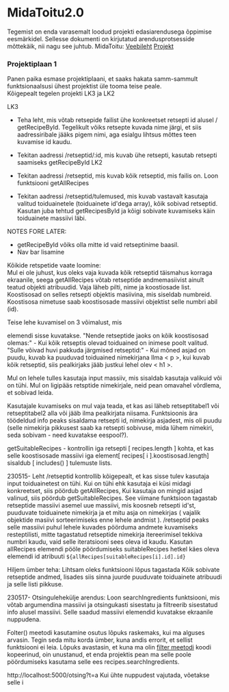 # MidaToitu2.0

Tegemist on enda varasemalt loodud projekti edasiarendusega õppimise eesmärkidel. Sellesse dokumenti on kirjutatud arendusprotsesside mõttekäik, nii nagu see juhtub. 
MidaToitu:
[Veebileht](https://ikarini.github.io/MidaToitu/ )
[Projekt](https://github.com/IKarinI/MidaToitu)

### Projektiplaan 1
Panen paika esmase projektiplaani, et saaks hakata samm-sammult funktsionaalsusi ühest projektist üle tooma teise peale.  
Kõigepealt tegelen projekti LK3 ja LK2

LK3
- Teha leht, mis võtab retsepide failist ühe konkreetset retsepti id alusel / getRecipeById. Tegelikult võiks retsepte kuvada nime järgi, et siis aadressiribale jääks pigem nimi, aga esialgu lihtsus mõttes teen kuvamise id kaudu.
- Tekitan aadressi /retseptid/:id, mis kuvab ühe retsepti, kasutab retsepti saamiseks getRecipeById
LK2
- Tekitan aadressi /retseptid, mis kuvab kõik retseptid, mis failis on. Loon funktsiooni getAllRecipes

- Tekitan aadressi /retseptid/tulemused, mis kuvab vastavalt kasutaja valitud toiduainetele (toiduainete id'dega array), kõik sobivad retseptid. Kasutan juba tehtud getRecipesById ja kõigi sobivate kuvamiseks käin toiduainete massiivi läbi.

NOTES FORE LATER: 
- getRecipeById võiks olla mitte id vaid retseptinime baasil. 
- Nav bar lisamine

Kõikide retspetide vaate loomine:  
Mul ei ole juhust, kus oleks vaja kuvada kõik retseptid täismahus korraga ekraanile, seega getAllRecipes võtab retseptide andmemasiivist ainult teatud objekti atribuudid. Vaja läheb pilti, nime ja koostiosade list. Koostisosad on selles retsepti objektis masiivina, mis siseldab numbreid. Koostisosa nimetuse saab koostisosade massiivi objektist selle numbri abil (id). 

Teise lehe kuvamisel on 3 võimalust, mis <p> elemendi sisse kuvatakse. 
"Nende retseptide jaoks on kõik koostisosad olemas:" - Kui kõik retseptis olevad toiduained on inimese poolt valitud.
"Sulle võivad huvi pakkuda järgmised retseptid:" - Kui mõned asjad on puudu, kuvab ka puuduvad toiduained nimekirjana
Ilma < p >, kui kuvab kõik retseptid, siis pealkirjaks jääb justkui lehel olev < h1 >.  

 Mul on lehele tulles kasutaja input massiiv, mis sisaldab kasutaja valikuid või on tühi. Mul on ligipääs retsptide nimekirjale, neid pean omavahel võrdlema, et sobivad leida. 

 Kasutajale kuvamiseks on mul vaja teada, et kas asi läheb retseptitabel1 või retseptitabel2 alla või jääb ilma pealkirjata niisama. Funktsioonis ära töödeldud info peaks sisaldama retsepti id, nimekirja asjadest, mis oli puudu (selle nimekirja pikkusest saab ka retsepti sobivuse, mida lühem nimekiri, seda sobivam - need kuvatakse eespool?).  

getSuitableRecipes - kontrollin iga retsepti [ recipes.length ] kohta, et kas selle koostisosade massiivi iga element[ recipes[ i ].koostisosad.length] sisaldub [  includes() ] tulemuste lists.

230515-
Leht /retseptid kontrollib kõigepealt, et kas sisse tulev kasutaja input toiduainetest on tühi. Kui on tühi ehk kasutaja ei küsi midagi konkreetset, siis pöördub getAllRecipes, Kui kasutaja on mingid asjad valinud, siis pöördub getSuitableRecipes. See viimane funktsioon tagastab retseptide massiivi asemel uue massiivi, mis koosneb retsepti id'st, puuduvate toiduainete nimekirja ja et mitu asja on nimekirjas ( vajalik objektide masiivi sorteerimiseks enne lehele andmist ). /retseptid peaks selle massiivi puhul lehele kuvades pöörduma andmete kuvamiseks resteptilisti, mitte tagastatud retseptide nimekirja itereerimisel tekkiva numbri kaudu, vaid selle iteratsiooni sees oleva id kaudu.
Kasutan allRecipes elemendi pööle pöördumiseks suitableRecipes hetkel käes oleva elemendi id atribuuti `${allRecipes[suitableRecipes[i].id].id}` 

Hiljem ümber teha:
Lihtsam oleks funktsiooni lõpus tagastada Kõik sobivate retseptide andmed, lisades siis sinna juurde puuduvate toiduainete atribuudi ja selle listi pikkuse.

230517- 
Otsingulehekülje arendus:
Loon searchIngredients funktsiooni, mis võtab argumendina massiivi ja otsingukasti sisestatu ja filtreerib sisestatud info alusel massiivi. Selle saadud massiivi elemendid kuvatakse ekraanile nuppudena.

Folter() meetodi kasutamine osutus lõpuks raskemaks, kui ma alguses arvasin. Tegin seda mitu korda ümber, kuna andis errorit, et sellist funktsiooni ei leia. Lõpuks avastasin, et kuna ma olin [filter meetodi](https://www.programiz.com/javascript/library/array/filter) koodi kopeerinud, oin unustanud, et enda projektis pean ma selle poole pöördumiseks kasutama selle ees recipes.searchIngredients.  

http://localhost:5000/otsing?t=a
Kui ühte nuppudest vajutada, võetakse selle i
